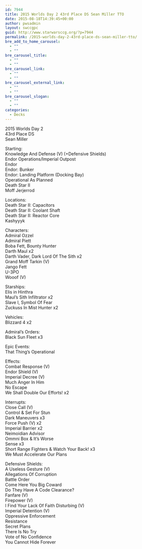 ```yaml
---
id: 7944
title: 2015 Worlds Day 2 43rd Place DS Sean Miller TTO
date: 2015-08-18T14:39:45+00:00
author: pwsadmin
layout: swccgpc
guid: http://www.starwarsccg.org/?p=7944
permalink: /2015-worlds-day-2-43rd-place-ds-sean-miller-tto/
bre_add_to_home_carousel:
  - ""
  - ""
bre_carousel_title:
  - ""
  - ""
bre_carousel_link:
  - ""
  - ""
bre_carousel_external_link:
  - ""
  - ""
bre_carousel_slogan:
  - ""
  - ""
categories:
  - Decks
---
```

2015 Worlds Day 2  
43rd Place DS  
Sean Miller

Starting:  
Knowledge And Defense (V) (+Defensive Shields)  
Endor Operations/Imperial Outpost  
Endor  
Endor: Bunker  
Endor: Landing Platform (Docking Bay)  
Operational As Planned  
Death Star II  
Moff Jerjerrod

Locations:  
Death Star II: Capacitors  
Death Star II: Coolant Shaft  
Death Star II: Reactor Core  
Kashyyyk

Characters:  
Admiral Ozzel  
Admiral Piett  
Boba Fett, Bounty Hunter  
Darth Maul x2  
Darth Vader, Dark Lord Of The Sith x2  
Grand Moff Tarkin (V)  
Jango Fett  
U-3PO  
Wooof (V)

Starships:  
Elis in Hinthra  
Maul&#8217;s Sith Infiltrator x2  
Slave I, Symbol Of Fear  
Zuckuss In Mist Hunter x2

Vehicles:  
Blizzard 4 x2

Admiral&#8217;s Orders:  
Black Sun Fleet x3

Epic Events:  
That Thing&#8217;s Operational

Effects:  
Combat Response (V)  
Endor Shield (V)  
Imperial Decree (V)  
Much Anger In Him  
No Escape  
We Shall Double Our Efforts! x2

Interrupts:  
Close Call (V)  
Control & Set For Stun  
Dark Maneuvers x3  
Force Push (V) x2  
Imperial Barrier x2  
Neimoidian Advisor  
Ommni Box & It&#8217;s Worse  
Sense x3  
Short Range Fighters & Watch Your Back! x3  
We Must Accelerate Our Plans

Defensive Shields:  
A Useless Gesture (V)  
Allegations Of Corruption  
Battle Order  
Come Here You Big Coward  
Do They Have A Code Clearance?  
Fanfare (V)  
Firepower (V)  
I Find Your Lack Of Faith Disturbing (V)  
Imperial Detention (V)  
Oppressive Enforcement  
Resistance  
Secret Plans  
There Is No Try  
Vote of No Confidence  
You Cannot Hide Forever